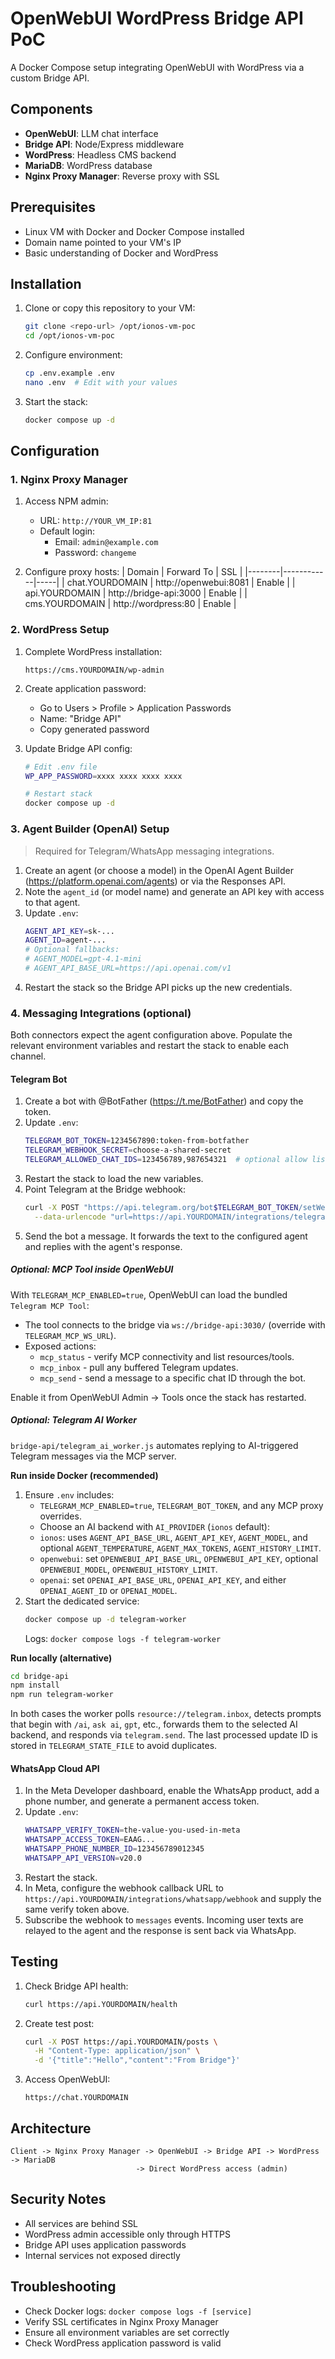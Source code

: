 # OpenWebUI WordPress Bridge API PoC

A Docker Compose setup integrating OpenWebUI with WordPress via a custom Bridge API.

## Components

- **OpenWebUI**: LLM chat interface
- **Bridge API**: Node/Express middleware
- **WordPress**: Headless CMS backend
- **MariaDB**: WordPress database
- **Nginx Proxy Manager**: Reverse proxy with SSL

## Prerequisites

- Linux VM with Docker and Docker Compose installed
- Domain name pointed to your VM's IP
- Basic understanding of Docker and WordPress

## Installation

1. Clone or copy this repository to your VM:
   ```bash
   git clone <repo-url> /opt/ionos-vm-poc
   cd /opt/ionos-vm-poc
   ```

2. Configure environment:
   ```bash
   cp .env.example .env
   nano .env  # Edit with your values
   ```

3. Start the stack:
   ```bash
   docker compose up -d
   ```

## Configuration

### 1. Nginx Proxy Manager

1. Access NPM admin:
   - URL: `http://YOUR_VM_IP:81`
   - Default login: 
     - Email: `admin@example.com`
     - Password: `changeme`

2. Configure proxy hosts:
   | Domain | Forward To | SSL |
   |--------|------------|-----|
   | chat.YOURDOMAIN | http://openwebui:8081 | Enable |
   | api.YOURDOMAIN | http://bridge-api:3000 | Enable |
   | cms.YOURDOMAIN | http://wordpress:80 | Enable |

### 2. WordPress Setup

1. Complete WordPress installation:
   ```
   https://cms.YOURDOMAIN/wp-admin
   ```

2. Create application password:
   - Go to Users > Profile > Application Passwords
   - Name: "Bridge API"
   - Copy generated password

3. Update Bridge API config:
   ```bash
   # Edit .env file
   WP_APP_PASSWORD=xxxx xxxx xxxx xxxx
   
   # Restart stack
   docker compose up -d
   ```

### 3. Agent Builder (OpenAI) Setup

> Required for Telegram/WhatsApp messaging integrations.

1. Create an agent (or choose a model) in the OpenAI Agent Builder (https://platform.openai.com/agents) or via the Responses API.
2. Note the `agent_id` (or model name) and generate an API key with access to that agent.
3. Update `.env`:
   ```bash
   AGENT_API_KEY=sk-...
   AGENT_ID=agent-...
   # Optional fallbacks:
   # AGENT_MODEL=gpt-4.1-mini
   # AGENT_API_BASE_URL=https://api.openai.com/v1
   ```
4. Restart the stack so the Bridge API picks up the new credentials.

### 4. Messaging Integrations (optional)

Both connectors expect the agent configuration above. Populate the relevant environment variables and restart the stack to enable each channel.

#### Telegram Bot

1. Create a bot with @BotFather (https://t.me/BotFather) and copy the token.
2. Update `.env`:
   ```bash
   TELEGRAM_BOT_TOKEN=1234567890:token-from-botfather
   TELEGRAM_WEBHOOK_SECRET=choose-a-shared-secret
   TELEGRAM_ALLOWED_CHAT_IDS=123456789,987654321  # optional allow list
   ```
3. Restart the stack to load the new variables.
4. Point Telegram at the Bridge webhook:
   ```bash
   curl -X POST "https://api.telegram.org/bot$TELEGRAM_BOT_TOKEN/setWebhook" \
     --data-urlencode "url=https://api.YOURDOMAIN/integrations/telegram/webhook?secret=$TELEGRAM_WEBHOOK_SECRET"
   ```
5. Send the bot a message. It forwards the text to the configured agent and replies with the agent's response.

##### Optional: MCP Tool inside OpenWebUI

With `TELEGRAM_MCP_ENABLED=true`, OpenWebUI can load the bundled `Telegram MCP Tool`:

- The tool connects to the bridge via `ws://bridge-api:3030/` (override with `TELEGRAM_MCP_WS_URL`).
- Exposed actions:
  - `mcp_status` - verify MCP connectivity and list resources/tools.
  - `mcp_inbox` - pull any buffered Telegram updates.
  - `mcp_send` - send a message to a specific chat ID through the bot.

Enable it from OpenWebUI Admin -> Tools once the stack has restarted.

##### Optional: Telegram AI Worker

`bridge-api/telegram_ai_worker.js` automates replying to AI-triggered Telegram messages via the MCP server.

**Run inside Docker (recommended)**

1. Ensure `.env` includes:
   - `TELEGRAM_MCP_ENABLED=true`, `TELEGRAM_BOT_TOKEN`, and any MCP proxy overrides.
   - Choose an AI backend with `AI_PROVIDER` (`ionos` default):
    - `ionos`: uses `AGENT_API_BASE_URL`, `AGENT_API_KEY`, `AGENT_MODEL`, and optional `AGENT_TEMPERATURE`, `AGENT_MAX_TOKENS`, `AGENT_HISTORY_LIMIT`.
    - `openwebui`: set `OPENWEBUI_API_BASE_URL`, `OPENWEBUI_API_KEY`, optional `OPENWEBUI_MODEL`, `OPENWEBUI_HISTORY_LIMIT`.
    - `openai`: set `OPENAI_API_BASE_URL`, `OPENAI_API_KEY`, and either `OPENAI_AGENT_ID` or `OPENAI_MODEL`.
2. Start the dedicated service:
   ```bash
   docker compose up -d telegram-worker
   ```
   Logs: `docker compose logs -f telegram-worker`

**Run locally (alternative)**

```bash
cd bridge-api
npm install
npm run telegram-worker
```

In both cases the worker polls `resource://telegram.inbox`, detects prompts that begin with `/ai`, `ask ai`, `gpt`, etc., forwards them to the selected AI backend, and responds via `telegram.send`. The last processed update ID is stored in `TELEGRAM_STATE_FILE` to avoid duplicates.

#### WhatsApp Cloud API

1. In the Meta Developer dashboard, enable the WhatsApp product, add a phone number, and generate a permanent access token.
2. Update `.env`:
   ```bash
   WHATSAPP_VERIFY_TOKEN=the-value-you-used-in-meta
   WHATSAPP_ACCESS_TOKEN=EAAG...
   WHATSAPP_PHONE_NUMBER_ID=123456789012345
   WHATSAPP_API_VERSION=v20.0
   ```
3. Restart the stack.
4. In Meta, configure the webhook callback URL to `https://api.YOURDOMAIN/integrations/whatsapp/webhook` and supply the same verify token above.
5. Subscribe the webhook to `messages` events. Incoming user texts are relayed to the agent and the response is sent back via WhatsApp.

## Testing

1. Check Bridge API health:
   ```bash
   curl https://api.YOURDOMAIN/health
   ```

2. Create test post:
   ```bash
   curl -X POST https://api.YOURDOMAIN/posts \
     -H "Content-Type: application/json" \
     -d '{"title":"Hello","content":"From Bridge"}'
   ```

3. Access OpenWebUI:
   ```
   https://chat.YOURDOMAIN
   ```

## Architecture

```
Client -> Nginx Proxy Manager -> OpenWebUI -> Bridge API -> WordPress -> MariaDB
                            -> Direct WordPress access (admin)
```

## Security Notes

- All services are behind SSL
- WordPress admin accessible only through HTTPS
- Bridge API uses application passwords
- Internal services not exposed directly

## Troubleshooting

- Check Docker logs: `docker compose logs -f [service]`
- Verify SSL certificates in Nginx Proxy Manager
- Ensure all environment variables are set correctly
- Check WordPress application password is valid

